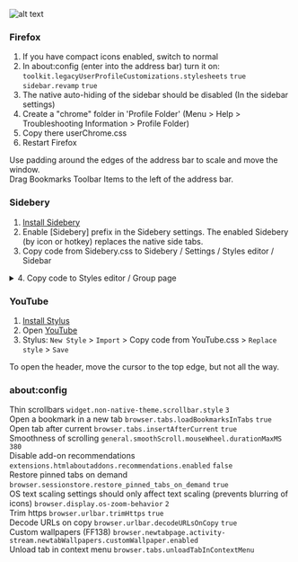 ![alt text](demo.gif)

### Firefox
1. If you have compact icons enabled, switch to normal
2. In about:config (enter into the address bar) turn it on:  
`toolkit.legacyUserProfileCustomizations.stylesheets` `true`  
`sidebar.revamp` `true`
3. The native auto-hiding of the sidebar should be disabled (In the sidebar settings)
4. Create a "chrome" folder in 'Profile Folder' (Menu > Help > Troubleshooting Information > Profile Folder)
5. Copy there userChrome.css
6. Restart Firefox

Use padding around the edges of the address bar to scale and move the window.  
Drag Bookmarks Toolbar Items to the left of the address bar.  


### Sidebery
1. [Install Sidebery](https://github.com/mbnuqw/sidebery)
2. Enable [Sidebery] prefix in the Sidebery settings.
The enabled Sidebery (by icon or hotkey) replaces the native side tabs.
3. Copy code from Sidebery.css to Sidebery / Settings / Styles editor / Sidebar
<details><summary><b1>4. Copy code to Styles editor / Group page </b1></summary>

> #root[data-frame-color-scheme=dark] {--s-toolbar-bg: hsl(252, 4%, 9%) !important}
> 
> html {background-color: var(--s-toolbar-bg) !important}
> 
> .title {opacity: .7}

</details>


### YouTube
1. [Install Stylus](https://addons.mozilla.org/firefox/addon/styl-us/)
2. Open [YouTube](https://youtube.com)
3. Stylus: `New Style` > `Import` > Copy code from YouTube.css > `Replace style` > `Save`

To open the header, move the cursor to the top edge, but not all the way.


### about:config
Thin scrollbars
`widget.non-native-theme.scrollbar.style` `3`  
Open a bookmark in a new tab
`browser.tabs.loadBookmarksInTabs` `true`  
Open tab after current
`browser.tabs.insertAfterCurrent` `true`  
Smoothness of scrolling
`general.smoothScroll.mouseWheel.durationMaxMS` `380`  
Disable add-on recommendations
`extensions.htmlaboutaddons.recommendations.enabled` `false`  
Restore pinned tabs on demand
`browser.sessionstore.restore_pinned_tabs_on_demand` `true`  
OS text scaling settings should only affect text scaling (prevents blurring of icons)
`browser.display.os-zoom-behavior` `2`  
Trim https
`browser.urlbar.trimHttps` `true`  
Decode URLs on copy
`browser.urlbar.decodeURLsOnCopy` `true`  
Custom wallpapers (FF138)
`browser.newtabpage.activity-stream.newtabWallpapers.customWallpaper.enabled`  
Unload tab in context menu
`browser.tabs.unloadTabInContextMenu`
